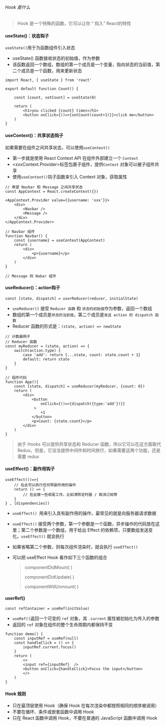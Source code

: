 ###### Hook 是什么

> Hook 是一个特殊的函数，它可以让你 “ 钩入” React的特性

#### useState()：状态钩子

`useState()`用于为函数组件引入状态

* useState() 函数接收状态的初始值，作为参数
* 该函数返回一个数组，数组的第一个成员是一个变量，指向状态的当前值，第二个成员是一个函数，用来更新状态

```react
import React, { useState } from 'react'

export default function Count() {
    
    const [count, setCount] = useState(0)
    
    return (
    	<h1>you clicked {count} times</h1>
        <button onClick={()=>{setCount(count+1)}}>click me</button>
    )
}
```

#### useContext()：共享状态钩子

如果需要在组件之间共享状态，可以使用`useContext()`

* 第一步就是使用 React Context API 在组件外部建立一个 `Context`
* <xxxContext.Provider>标签包裹子组件，提供`Context` 对象可以被子组件共享
* 使用`useContext()`钩子函数来引入 Context 对象，获取属性

```react
// 希望 Navbar 和 Message 之间共享状态
const AppContext = React.createContext({})

<AppContext.Provider value={{username: 'xxx'}}>
    <div>
    	<Navbar />
        <Message />
    </div>
</AppContext.Provider>
    
// Navbar 组件
function Navbar() {
    const {username} = useContext(AppContext)
    return (
    	<div>
        	<p>{username}</p>
        </div>
    )
}

// Message 同 Nabar 组件
```

#### useReducer()：action钩子

`const [state, dispatch] = userReducer(reducer, initialState)`

* `useReducer()` 接受 `Reducer 函数` 和 `状态的初始值`作为参数，返回一个数组
* 数组的第一个成员是`状态的当前值`，第二个成员是`发送 action 的 dispatch 函数`
* Reducer 函数的形式是：`(state, action) => newState`

```react
// 计数器例子
// Reducer 函数
const myReducer = (state, action) => {
    switch(action.type) {
        case 'add': return {...state, count: state.count + 1}
        default: return state
    }
}

// 组件代码
function App(){
    const [state, dispatch] = useReducer(myReducer, {count: 0})
    return (
    	<div>
        	<button 
                onClick={()=>{dispatch({type:'add'})}}
             >
                +1
            </button>
            <p>Count: {state.count}</p>
        </div>
    )
}
```

> 由于 Hooks 可以提供共享状态和 Reducer 函数，所以它可以在这方面取代 Redux。但是，它没法提供中间件和时间旅行，如果需要这两个功能，还是需要 redux

#### useEffect()：副作用钩子

```react
useEffect(()=>{
    // 在此可以执行任何带副作用的操作
    return () => {
        // 在此做一些收尾工作，比如清除定时器 / 取消订阅等
    }
} , [dispendencies])
```

* `useEffect() `用来引入具有副作用的操作，最常见的就是向服务器请求数据

* `useEffect()` 接受两个参数，第一个参数是一个函数，异步操作的代码放在这里；第二个参数是一个数组，用于给出 Effect 的依赖项，只要数组发送变化，`useEffect()` 就会执行

* 如果省略第二个参数，则每次组件渲染时，就会执行 `useEffect()`

* 可以把 useEffect Hook 看作如下三个函数的组合

  > componentDidMount( )
  >
  > componentDidUpdate( )
  >
  > componentWillUnmount( ) 

#### userRef()

`const refContainer = useRef(initValue)`

* `useRef()`返回一个可变的 `ref` 对象，其 `.current` 属性被初始化为传入的参数
* 返回的 `ref` 对象在组件的整个生命周期内都保持不变

```react
function demo() {
    const inputRef = useRef(null)
    const handleClick = () => {
        inputRef.current.focus()
    }
    return (
    	<>
        <input ref={inputRef}  />
        <button onClick={handleClick}>Focus the input</button>
        </>
    )
}
```

#### Hook 规则

* 只在最顶层使用 Hook（确保 Hook 在每次渲染中都按照相同的顺序被调用）
* 不要在循环、条件或嵌套函数中调用 Hook
* 只在 React 函数中调用 Hook，不要在普通的 JavaScript 函数中调用 Hook
